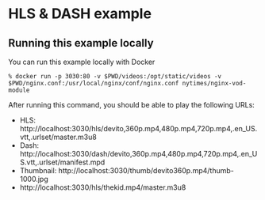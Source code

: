 # HLS & DASH example

## Running this example locally

You can run this example locally with Docker

```
% docker run -p 3030:80 -v $PWD/videos:/opt/static/videos -v $PWD/nginx.conf:/usr/local/nginx/conf/nginx.conf nytimes/nginx-vod-module
```

After running this command, you should be able to play the following URLs:

- HLS: http://localhost:3030/hls/devito,360p.mp4,480p.mp4,720p.mp4,.en_US.vtt,.urlset/master.m3u8
- Dash: http://localhost:3030/dash/devito,360p.mp4,480p.mp4,720p.mp4,.en_US.vtt,.urlset/manifest.mpd
- Thumbnail: http://localhost:3030/thumb/devito360p.mp4/thumb-1000.jpg
- http://localhost:3030/hls/thekid.mp4/master.m3u8
